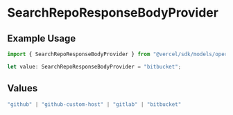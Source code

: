 # SearchRepoResponseBodyProvider

## Example Usage

```typescript
import { SearchRepoResponseBodyProvider } from "@vercel/sdk/models/operations/searchrepo.js";

let value: SearchRepoResponseBodyProvider = "bitbucket";
```

## Values

```typescript
"github" | "github-custom-host" | "gitlab" | "bitbucket"
```